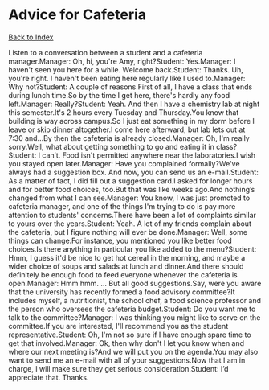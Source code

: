 # Advice for Cafeteria
[Back to Index](https://github.com/windows10010/tpoExtractor/blog/master/README.md)

Listen to a conversation between a student and a cafeteria manager.Manager: Oh, hi, you're Amy, right?Student: Yes.Manager: I haven't seen you here for a while. Welcome back.Student: Thanks. Uh, you're right. I haven't been eating here regularly like I used to.Manager: Why not?Student: A couple of reasons.First of all, I have a class that ends during lunch time.So by the time I get here, there's hardly any food left.Manager: Really?Student: Yeah. And then I have a chemistry lab at night this semester.It's 2 hours every Tuesday and Thursday.You know that building is way across campus.So I just eat something in my dorm before I leave or skip dinner altogether.I come here afterward, but lab lets out at 7:30 and...By then the cafeteria is already closed.Manager: Oh, I'm really sorry.Well, what about getting something to go and eating it in class?Student: I can’t. Food isn't permitted anywhere near the laboratories.I wish you stayed open later.Manager: Have you complained formally?We've always had a suggestion box. And now, you can send us an e-mail.Student: As a matter of fact, I did fill out a suggestion card.I asked for longer hours and for better food choices, too.But that was like weeks ago.And nothing’s changed from what I can see.Manager: You know, I was just promoted to cafeteria manager, and one of the things I'm trying to do is pay more attention to students' concerns.There have been a lot of complaints similar to yours over the years.Student: Yeah. A lot of my friends complain about the cafeteria, but I figure nothing will ever be done.Manager: Well, some things can change.For instance, you mentioned you like better food choices.Is there anything in particular you like added to the menu?Student: Hmm, I guess it'd be nice to get hot cereal in the morning, and maybe a wider choice of soups and salads at lunch and dinner.And there should definitely be enough food to feed everyone whenever the cafeteria is open.Manager: Hmm hmm. ... But all good suggestions.Say, were you aware that the university has recently formed a food advisory committee?It includes myself, a nutritionist, the school chef, a food science professor and the person who oversees the cafeteria budget.Student: Do you want me to talk to the committee?Manager: I was thinking you might like to serve on the committee.If you are interested, I'll recommend you as the student representative.Student: Oh, I'm not so sure if I have enough spare time to get that involved.Manager: Ok, then why don't I let you know when and where our next meeting is?And we will put you on the agenda.You may also want to send me an e-mail with all of your suggestions.Now that I am in charge, I will make sure they get serious consideration.Student: I’d appreciate that. Thanks.